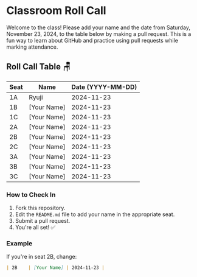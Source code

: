 # Classroom Roll Call

Welcome to the class! Please add your name and the date from Saturday, November 23, 2024, to the table below by making a pull request. This is a fun way to learn about GitHub and practice using pull requests while marking attendance.

## Roll Call Table 🪑

| Seat  | Name           | Date (YYYY-MM-DD) |
|-------|----------------|--------------------|
| 1A    | Ryuji    | 2024-11-23        |
| 1B    | [Your Name]    | 2024-11-23        |
| 1C    | [Your Name]    | 2024-11-23        |
| 2A    | [Your Name]    | 2024-11-23        |
| 2B    | [Your Name]    | 2024-11-23        |
| 2C    | [Your Name]    | 2024-11-23        |
| 3A    | [Your Name]    | 2024-11-23        |
| 3B    | [Your Name]    | 2024-11-23        |
| 3C    | [Your Name]    | 2024-11-23        |

### How to Check In
1. Fork this repository.
2. Edit the `README.md` file to add your name in the appropriate seat.
3. Submit a pull request.
4. You're all set! ✅

### Example
If you're in seat 2B, change:
```markdown
| 2B    | [Your Name] | 2024-11-23 |
